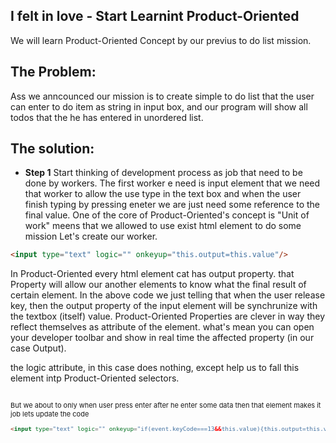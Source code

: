 ## I felt in love - Start Learnint Product-Oriented
We will learn Product-Oriented Concept by our previus to do list mission.
## The Problem:
Ass we anncounced our mission is to create simple to do list that the user can enter to do item as string in input box, and our program will show all todos that the he has entered in unordered list.
## The solution:
* **Step 1**
Start thinking of development process as job that need to be done by workers.
The first worker e need is input element that we need that worker to allow the use type in the text box  and when the user finish typing by pressing eneter we are just need some reference to the final value.
One of the core of Product-Oriented's concept is  "Unit of work" meens that we allowed to use exist html element to do some mission
Let's create our worker.
```html
<input type="text" logic="" onkeyup="this.output=this.value"/>
```
In Product-Oriented every html  element cat has output property. that Property will allow our another elements to know what the final result  of certain element. 
In the above code we just telling that when the user release key, then the output property of the input element will be synchrunize with the textbox (itself) value.
Product-Oriented Properties are clever in way they reflect themselves as attribute of the element. what's mean you can open your developer toolbar and  show in real time the affected property (in our case Output).

the logic attribute, in this case does nothing, except help us to fall this element intp Product-Oriented selectors.

<a href="http://makeagif.com/gif/-VWAOvV" title=""><img src="http://i.makeagif.com/media/6-19-2017/VWAOvV.gif" alt=""></a><div style="font-size:11px;">
But we about to only when user press enter after he enter some data then that element makes it job lets update the code
```html
<input type="text" logic="" onkeyup="if(event.keyCode===13&&this.value){this.output=this.value}"/>
```




